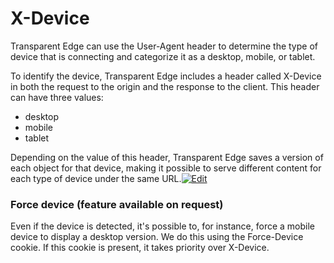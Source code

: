 # X-Device

Transparent Edge can use the User-Agent header to determine the type of device that is connecting and categorize it as a desktop, mobile, or tablet.

To identify the device, Transparent Edge includes a header called X-Device in both the request to the origin and the response to the client. This header can have three values:

* desktop
* mobile
* tablet

Depending on the value of this header, Transparent Edge saves a version of each object for that device, making it possible to serve different content for each type of device under the same URL.[![Edit](https://soporte.transparentcdn.com/images/edit.png)](https://soporte.transparentcdn.com/projects/incidencias/wiki/Detecci%C3%B3n_de_dispositivos_m%C3%B3viles/edit?section=2)

### Force device (feature available on request)

Even if the device is detected, it's possible to, for instance, force a mobile device to display a desktop version. We do this using the Force-Device cookie. If this cookie is present, it takes priority over X-Device.
